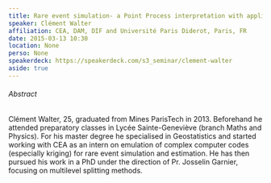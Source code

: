 ```yaml
---
title: Rare event simulation- a Point Process interpretation with application in probability and quantile estimation 
speaker: Clément Walter
affiliation: CEA, DAM, DIF and Université Paris Diderot, Paris, FR
date: 2015-03-13 10:30
location: None
perso: None
speakerdeck: https://speakerdeck.com/s3_seminar/clement-walter
aside: true
---
```


###### Abstract
Clément Walter, 25, graduated from Mines ParisTech in 2013. Beforehand
he attended preparatory classes in Lycée Sainte-Geneviève (branch
Maths and Physics). For his master degree he specialised in
Geostatistics and started working with CEA as an intern on emulation
of complex computer codes (especially kriging) for rare event
simulation and estimation. He has then pursued his work in a PhD under
the direction of Pr. Josselin Garnier, focusing on multilevel
splitting methods.